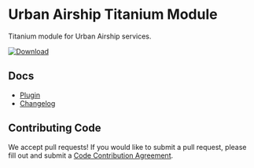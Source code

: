 # Urban Airship Titanium Module

Titanium module for Urban Airship services.

 [ ![Download](https://api.bintray.com/packages/urbanairship/titanium/titanium-module/images/download.svg) ](https://bintray.com/urbanairship/titanium/titanium-module/_latestVersion)


## Docs
 - [Plugin](documentation/index.md)
 - [Changelog](documentation/CHANGELOG.md)

## Contributing Code

We accept pull requests! If you would like to submit a pull request, please fill out and submit a
[Code Contribution Agreement](http://docs.urbanairship.com/contribution-agreement.html).

